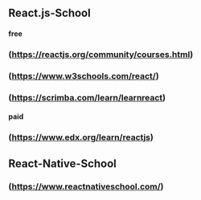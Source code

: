 ## React.js-School
#### free 
###  (https://reactjs.org/community/courses.html)
###  (https://www.w3schools.com/react/)
###  (https://scrimba.com/learn/learnreact)
#### paid
###  (https://www.edx.org/learn/reactjs)

## React-Native-School
### (https://www.reactnativeschool.com/)
